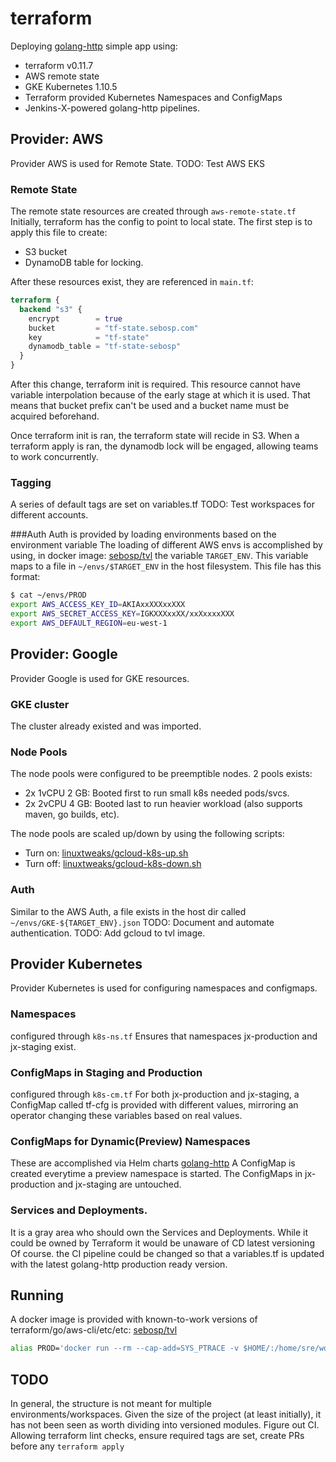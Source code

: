 # terraform
Deploying [golang-http](https://github.com/sebosp/golang-http) simple app using:
- terraform v0.11.7
- AWS remote state
- GKE Kubernetes 1.10.5
- Terraform provided Kubernetes Namespaces and ConfigMaps
- Jenkins-X-powered golang-http pipelines.

## Provider: AWS
Provider AWS is used for Remote State.
TODO: Test AWS EKS

### Remote State
The remote state resources are created through `aws-remote-state.tf`
Initially, terraform has the config to point to local state.
The first step is to apply this file to create:
- S3 bucket
- DynamoDB table for locking.

After these resources exist, they are referenced in `main.tf`:
```terraform
terraform {
  backend "s3" {
    encrypt        = true
    bucket         = "tf-state.sebosp.com"
    key            = "tf-state"
    dynamodb_table = "tf-state-sebosp"
  }
}
```

After this change, terraform init is required.
This resource cannot have variable interpolation because of the early stage
at which it is used. That means that bucket prefix can't be used and a bucket
name must be acquired beforehand.

Once terraform init is ran, the terraform state will recide in S3.
When a terraform apply is ran, the dynamodb lock will be engaged, allowing
teams to work concurrently.

### Tagging
A series of default tags are set on variables.tf
TODO: Test workspaces for different accounts.

###Auth
Auth is provided by loading environments based on the environment variable
The loading of different AWS envs is accomplished by using, in docker image:
 [sebosp/tvl](https://github.com/sebosp/tvl) the variable `TARGET_ENV`.
This variable maps to a file in `~/envs/$TARGET_ENV` in the host filesystem.
This file has this format:
```bash
$ cat ~/envs/PROD 
export AWS_ACCESS_KEY_ID=AKIAxxXXXxxXXX
export AWS_SECRET_ACCESS_KEY=IGKXXXxxXX/xxXxxxxXXX
export AWS_DEFAULT_REGION=eu-west-1
```

## Provider: Google
Provider Google is used for GKE resources.

### GKE cluster
The cluster already existed and was imported.

### Node Pools
The node pools were configured to be preemptible nodes.
2 pools exists:
- 2x 1vCPU 2 GB: Booted first to run small k8s needed pods/svcs.
- 2x 2vCPU 4 GB: Booted last to run heavier workload (also supports maven, go builds, etc).

The node pools are scaled up/down by using the following scripts:
- Turn on: [linuxtweaks/gcloud-k8s-up.sh](https://github.com/sebosp/linuxtweaks/blob/develop/gcloud-k8s-up.sh)
- Turn off: [linuxtweaks/gcloud-k8s-down.sh](https://github.com/sebosp/linuxtweaks/blob/develop/gcloud-k8s-down.sh)

### Auth
Similar to the AWS Auth, a file exists in the host dir called `~/envs/GKE-${TARGET_ENV}.json`
TODO: Document and automate authentication.
TODO: Add gcloud to tvl image.

## Provider Kubernetes
Provider Kubernetes is used for configuring namespaces and configmaps.

### Namespaces
configured through `k8s-ns.tf`
Ensures that namespaces jx-production and jx-staging exist.

### ConfigMaps in Staging and Production
configured through `k8s-cm.tf`
For both jx-production and jx-staging, a ConfigMap called tf-cfg is provided
with different values, mirroring an operator changing these variables based on
real values.

### ConfigMaps for Dynamic(Preview) Namespaces
These are accomplished via Helm charts [golang-http](https://github.com/sebosp/golang-http/blob/master/charts/preview/templates/configmap.yaml)
A ConfigMap is created everytime a preview namespace is started.
The ConfigMaps in jx-production and jx-staging are untouched.

### Services and Deployments.
It is a gray area who should own the Services and Deployments.
While it could be owned by Terraform it would be unaware of CD latest versioning
Of course. the CI pipeline could be changed so that a variables.tf is updated
with the latest golang-http production ready version.

## Running
A docker image is provided with known-to-work versions of 
terraform/go/aws-cli/etc/etc: [sebosp/tvl](https://github.com/sebosp/tvl)
```bash
alias PROD='docker run --rm --cap-add=SYS_PTRACE -v $HOME/:/home/sre/work/ -e TARGET_ENV=PROD -e LOCAL_USER_ID=`id -u $USER` -it sebosp/tvl:2.0.1'
```

## TODO
In general, the structure is not meant for multiple environments/workspaces.
Given the size of the project (at least initially), it has not been seen as
worth dividing into versioned modules.
Figure out CI. Allowing terraform lint checks, ensure required tags are set,
create PRs before any `terraform apply`
